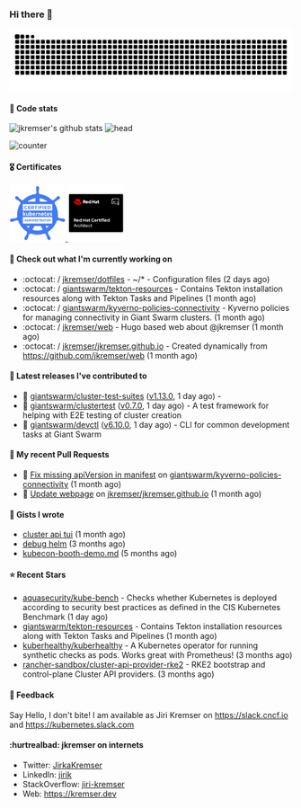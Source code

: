 ### Hi there 👋

![GitHub Snake](github-snake-dark.svg)

#### 📱 Code stats

![jkremser's github stats](https://github-readme-stats.vercel.app/api?username=jkremser&count_private=true&show_icons=true&hide_border=false&theme=tokyonight&title_color=5bcdec&bg_color=0d1117&border_radius=false) ![head](https://user-images.githubusercontent.com/535866/175570014-71166aaa-95f7-4a4f-869c-93a16481de4e.jpeg)



![counter](https://komarev.com/ghpvc/?username=jkremser&color=5bcdec&style=for-the-badge)

#### 🎖 Certificates
<p align="left">
    <a href="https://www.credly.com/badges/8ca716d9-fa9b-42e6-b4a1-ad043baf5396/public_url">
        <img src="https://raw.githubusercontent.com/cncf/artwork/master/other/cka/color/kubernetes-cka-color.png" alt="https://www.credly.com/badges/8ca716d9-fa9b-42e6-b4a1-ad043baf5396/public_url" width="100" height="100"/>
    </a>
    <a href="https://rhtapps.redhat.com/verify/?certId=120-194-022">
        <img src="./rhca.png" alt="https://rhtapps.redhat.com/verify/?certId=120-194-022" width="100" height="100"/>
    </a>
</p>

#### 👷 Check out what I'm currently working on

- :octocat: / [jkremser/dotfiles](https://github.com/jkremser/dotfiles) - ~/*  -  Configuration files (2 days ago)
- :octocat: / [giantswarm/tekton-resources](https://github.com/giantswarm/tekton-resources) - Contains Tekton installation resources along with Tekton Tasks and Pipelines (1 month ago)
- :octocat: / [giantswarm/kyverno-policies-connectivity](https://github.com/giantswarm/kyverno-policies-connectivity) - Kyverno policies for managing connectivity in Giant Swarm clusters. (1 month ago)
- :octocat: / [jkremser/web](https://github.com/jkremser/web) - Hugo based web about @jkremser (1 month ago)
- :octocat: / [jkremser/jkremser.github.io](https://github.com/jkremser/jkremser.github.io) - Created dynamically from https://github.com/jkremser/web (1 month ago)

#### 🔭 Latest releases I've contributed to

- 🎉 [giantswarm/cluster-test-suites](https://github.com/giantswarm/cluster-test-suites) ([v1.13.0](https://github.com/giantswarm/cluster-test-suites/releases/tag/v1.13.0), 1 day ago) - 
- 🎉 [giantswarm/clustertest](https://github.com/giantswarm/clustertest) ([v0.7.0](https://github.com/giantswarm/clustertest/releases/tag/v0.7.0), 1 day ago) - A test framework for helping with E2E testing of cluster creation
- 🎉 [giantswarm/devctl](https://github.com/giantswarm/devctl) ([v6.10.0](https://github.com/giantswarm/devctl/releases/tag/v6.10.0), 1 day ago) - CLI for common development tasks at Giant Swarm

#### 🔨 My recent Pull Requests

- 💪 [Fix missing apiVersion in manifest](https://github.com/giantswarm/kyverno-policies-connectivity/pull/80) on [giantswarm/kyverno-policies-connectivity](https://github.com/giantswarm/kyverno-policies-connectivity) (1 month ago)
- 💪 [Update webpage](https://github.com/jkremser/jkremser.github.io/pull/9) on [jkremser/jkremser.github.io](https://github.com/jkremser/jkremser.github.io) (1 month ago)

#### 📓 Gists I wrote

- [cluster api tui](https://gist.github.com/176c5bae04a9db8feea0f72217e8eff5) (1 month ago)
- [debug helm](https://gist.github.com/40bc6009eefdea63b57854becf8409a5) (3 months ago)
- [kubecon-booth-demo.md](https://gist.github.com/8ec12c94e4ff2fc8aa0ee0754363a035) (5 months ago)

#### ⭐ Recent Stars

- [aquasecurity/kube-bench](https://github.com/aquasecurity/kube-bench) - Checks whether Kubernetes is deployed according to security best practices as defined in the CIS Kubernetes Benchmark (1 day ago)
- [giantswarm/tekton-resources](https://github.com/giantswarm/tekton-resources) - Contains Tekton installation resources along with Tekton Tasks and Pipelines (1 month ago)
- [kuberhealthy/kuberhealthy](https://github.com/kuberhealthy/kuberhealthy) - A Kubernetes operator for running synthetic checks as pods. Works great with Prometheus! (3 months ago)
- [rancher-sandbox/cluster-api-provider-rke2](https://github.com/rancher-sandbox/cluster-api-provider-rke2) - RKE2 bootstrap and control-plane Cluster API providers. (3 months ago)

#### 💬 Feedback

Say Hello, I don't bite! I am available as Jiri Kremser on https://slack.cncf.io and https://kubernetes.slack.com


#### :hurtrealbad: jkremser on internets

- Twitter: <a href="https://twitter.com/JirkaKremser">JirkaKremser</a>
- LinkedIn: <a href="https://www.linkedin.com/in/jirik/">jirik</a>
- StackOverflow: <a href="https://stackoverflow.com/users/1594980/jiri-kremser">jiri-kremser</a>
- Web: https://kremser.dev